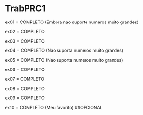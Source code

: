 # TrabPRC1

ex01 = COMPLETO (Embora nao suporte numeros muito grandes)

ex02 = COMPLETO

ex03 = COMPLETO

ex04 = COMPLETO (Nao suporta numeros muito grandes)

ex05 = COMPLETO (Nao suporta numeros muito grandes)

ex06 = COMPLETO 

ex07 = COMPLETO

ex08 = COMPLETO

ex09 = COMPLETO

ex10 = COMPLETO (Meu favorito) ##OPCIONAL